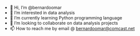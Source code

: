 - 👋 Hi, I’m @bernardoomar
- 👀 I’m interested in data analysis
- 🌱 I’m currently learning Python programming language
- 💞️ I’m looking to collaborate on data analysis projects
- 📫 How to reach me by email @ bernardoomar@comcast.net

<!---
bernardoomar/bernardoomar is a ✨ special ✨ repository because its `README.md` (this file) appears on your GitHub profile.
You can click the Preview link to take a look at your changes.
--->
